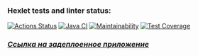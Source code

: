 ### Hexlet tests and linter status:
[![Actions Status](https://github.com/befayer/java-project-72/workflows/hexlet-check/badge.svg)](https://github.com/befayer/java-project-72/actions)
[![Java CI](https://github.com/befayer/java-project-72/actions/workflows/java.yml/badge.svg)](https://github.com/befayer/java-project-72/actions/workflows/java.yml)
[![Maintainability](https://api.codeclimate.com/v1/badges/a331a2f58f1b9ae6f747/maintainability)](https://codeclimate.com/github/befayer/java-project-72/maintainability)
[![Test Coverage](https://api.codeclimate.com/v1/badges/a331a2f58f1b9ae6f747/test_coverage)](https://codeclimate.com/github/befayer/java-project-72/test_coverage)
### _[Ссылка на задеплоенное приложение](https://page-analyzer-1nqb.onrender.com)_